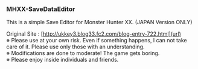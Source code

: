 <h3> MHXX-SaveDataEditor </h3>



This is a simple Save Editor for Monster Hunter XX. (JAPAN Version ONLY)




Original Site : [http://ukkey3.blog33.fc2.com/blog-entry-722.html](url)<br />
※ Please use at your own risk. Even if something happens, I can not take care of it. Please use only those with an understanding.<br />
※ Modifications are done to moderate! The game gets boring.<br />
※ Please enjoy inside individuals and friends.<br />


